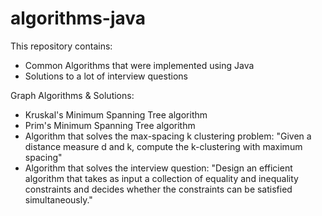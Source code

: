algorithms-java
===============
This repository contains:
- Common Algorithms that were implemented using Java
- Solutions to a lot of interview questions

Graph Algorithms & Solutions:
- Kruskal's Minimum Spanning Tree algorithm
- Prim's Minimum Spanning Tree algorithm
- Algorithm that solves the max-spacing k clustering problem: "Given a distance measure d and k, compute the k-clustering with maximum spacing"
- Algorithm that solves the interview question: "Design an efficient algorithm that takes as input a collection of equality and 
inequality constraints and decides whether the constraints can be satisfied simultaneously."